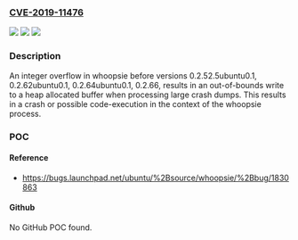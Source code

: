 ### [CVE-2019-11476](https://cve.mitre.org/cgi-bin/cvename.cgi?name=CVE-2019-11476)
![](https://img.shields.io/static/v1?label=Product&message=Whoopsie&color=blue)
![](https://img.shields.io/static/v1?label=Version&message=n%2Fa&color=blue)
![](https://img.shields.io/static/v1?label=Vulnerability&message=CWE-190%20Integer%20Overflow%20or%20Wraparound&color=brighgreen)

### Description

An integer overflow in whoopsie before versions 0.2.52.5ubuntu0.1, 0.2.62ubuntu0.1, 0.2.64ubuntu0.1, 0.2.66, results in an out-of-bounds write to a heap allocated buffer when processing large crash dumps. This results in a crash or possible code-execution in the context of the whoopsie process.

### POC

#### Reference
- https://bugs.launchpad.net/ubuntu/%2Bsource/whoopsie/%2Bbug/1830863

#### Github
No GitHub POC found.

